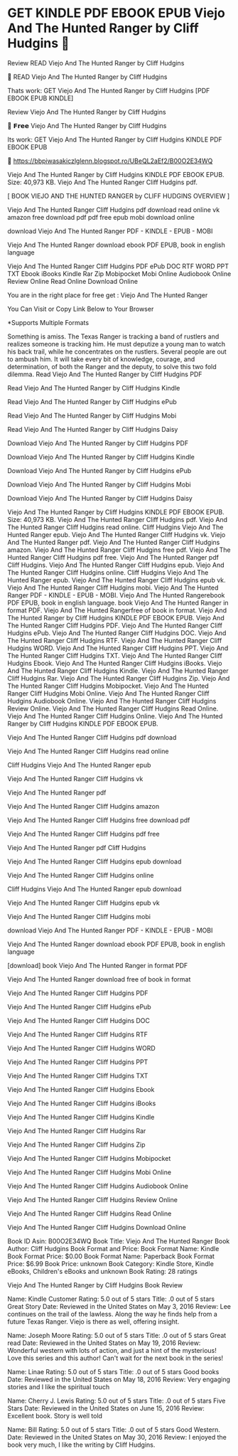 # GET KINDLE PDF EBOOK EPUB Viejo And The Hunted Ranger by Cliff Hudgins 📜
Review READ Viejo And The Hunted Ranger by Cliff Hudgins

📝 READ Viejo And The Hunted Ranger by Cliff Hudgins

Thats work: GET Viejo And The Hunted Ranger by Cliff Hudgins [PDF EBOOK EPUB KINDLE]


Review Viejo And The Hunted Ranger by Cliff Hudgins

📜 𝗙𝗿𝗲𝗲 Viejo And The Hunted Ranger by Cliff Hudgins

Its work: GET Viejo And The Hunted Ranger by Cliff Hudgins KINDLE PDF EBOOK EPUB



📡 https://bbpiwasakiczlglenn.blogspot.ro/UBeQL2aEf2/B00O2E34WQ



Viejo And The Hunted Ranger by Cliff Hudgins KINDLE PDF EBOOK EPUB. Size: 40,973 KB. Viejo And The Hunted Ranger Cliff Hudgins pdf.

[ BOOK VIEJO AND THE HUNTED RANGER by CLIFF HUDGINS OVERVIEW ]

Viejo And The Hunted Ranger Cliff Hudgins pdf download read online vk amazon free download pdf pdf free epub mobi download online

download Viejo And The Hunted Ranger PDF - KINDLE - EPUB - MOBI

Viejo And The Hunted Ranger download ebook PDF EPUB, book in english language

Viejo And The Hunted Ranger Cliff Hudgins PDF ePub DOC RTF WORD PPT TXT Ebook iBooks Kindle Rar Zip Mobipocket Mobi Online Audiobook Online Review Online Read Online Download Online

You are in the right place for free get : Viejo And The Hunted Ranger

You Can Visit or Copy Link Below to Your Browser

*Supports Multiple Formats

Something is amiss. The Texas Ranger is tracking a band of rustlers and realizes someone is tracking him. He must deputize a young man to watch his back trail, while he concentrates on the rustlers. Several people are out to ambush him. It will take every bit of knowledge, courage, and determination, of both the Ranger and the deputy, to solve this two fold dilemma.
Read Viejo And The Hunted Ranger by Cliff Hudgins PDF

Read Viejo And The Hunted Ranger by Cliff Hudgins Kindle

Read Viejo And The Hunted Ranger by Cliff Hudgins ePub

Read Viejo And The Hunted Ranger by Cliff Hudgins Mobi

Read Viejo And The Hunted Ranger by Cliff Hudgins Daisy

Download Viejo And The Hunted Ranger by Cliff Hudgins PDF

Download Viejo And The Hunted Ranger by Cliff Hudgins Kindle

Download Viejo And The Hunted Ranger by Cliff Hudgins ePub

Download Viejo And The Hunted Ranger by Cliff Hudgins Mobi

Download Viejo And The Hunted Ranger by Cliff Hudgins Daisy

Viejo And The Hunted Ranger by Cliff Hudgins KINDLE PDF EBOOK EPUB. Size: 40,973 KB. Viejo And The Hunted Ranger Cliff Hudgins pdf. Viejo And The Hunted Ranger Cliff Hudgins read online. Cliff Hudgins Viejo And The Hunted Ranger epub. Viejo And The Hunted Ranger Cliff Hudgins vk. Viejo And The Hunted Ranger pdf. Viejo And The Hunted Ranger Cliff Hudgins amazon. Viejo And The Hunted Ranger Cliff Hudgins free pdf. Viejo And The Hunted Ranger Cliff Hudgins pdf free. Viejo And The Hunted Ranger pdf Cliff Hudgins. Viejo And The Hunted Ranger Cliff Hudgins epub. Viejo And The Hunted Ranger Cliff Hudgins online. Cliff Hudgins Viejo And The Hunted Ranger epub. Viejo And The Hunted Ranger Cliff Hudgins epub vk. Viejo And The Hunted Ranger Cliff Hudgins mobi. Viejo And The Hunted Ranger PDF - KINDLE - EPUB - MOBI. Viejo And The Hunted Rangerebook PDF EPUB, book in english language. book Viejo And The Hunted Ranger in format PDF. Viejo And The Hunted Rangerfree of book in format. Viejo And The Hunted Ranger by Cliff Hudgins KINDLE PDF EBOOK EPUB. Viejo And The Hunted Ranger Cliff Hudgins PDF. Viejo And The Hunted Ranger Cliff Hudgins ePub. Viejo And The Hunted Ranger Cliff Hudgins DOC. Viejo And The Hunted Ranger Cliff Hudgins RTF. Viejo And The Hunted Ranger Cliff Hudgins WORD. Viejo And The Hunted Ranger Cliff Hudgins PPT. Viejo And The Hunted Ranger Cliff Hudgins TXT. Viejo And The Hunted Ranger Cliff Hudgins Ebook. Viejo And The Hunted Ranger Cliff Hudgins iBooks. Viejo And The Hunted Ranger Cliff Hudgins Kindle. Viejo And The Hunted Ranger Cliff Hudgins Rar. Viejo And The Hunted Ranger Cliff Hudgins Zip. Viejo And The Hunted Ranger Cliff Hudgins Mobipocket. Viejo And The Hunted Ranger Cliff Hudgins Mobi Online. Viejo And The Hunted Ranger Cliff Hudgins Audiobook Online. Viejo And The Hunted Ranger Cliff Hudgins Review Online. Viejo And The Hunted Ranger Cliff Hudgins Read Online. Viejo And The Hunted Ranger Cliff Hudgins Online. Viejo And The Hunted Ranger by Cliff Hudgins KINDLE PDF EBOOK EPUB.

Viejo And The Hunted Ranger Cliff Hudgins pdf download

Viejo And The Hunted Ranger Cliff Hudgins read online

Cliff Hudgins Viejo And The Hunted Ranger epub

Viejo And The Hunted Ranger Cliff Hudgins vk

Viejo And The Hunted Ranger pdf

Viejo And The Hunted Ranger Cliff Hudgins amazon

Viejo And The Hunted Ranger Cliff Hudgins free download pdf

Viejo And The Hunted Ranger Cliff Hudgins pdf free

Viejo And The Hunted Ranger pdf Cliff Hudgins

Viejo And The Hunted Ranger Cliff Hudgins epub download

Viejo And The Hunted Ranger Cliff Hudgins online

Cliff Hudgins Viejo And The Hunted Ranger epub download

Viejo And The Hunted Ranger Cliff Hudgins epub vk

Viejo And The Hunted Ranger Cliff Hudgins mobi

download Viejo And The Hunted Ranger PDF - KINDLE - EPUB - MOBI

Viejo And The Hunted Ranger download ebook PDF EPUB, book in english language

[download] book Viejo And The Hunted Ranger in format PDF

Viejo And The Hunted Ranger download free of book in format

Viejo And The Hunted Ranger Cliff Hudgins PDF

Viejo And The Hunted Ranger Cliff Hudgins ePub

Viejo And The Hunted Ranger Cliff Hudgins DOC

Viejo And The Hunted Ranger Cliff Hudgins RTF

Viejo And The Hunted Ranger Cliff Hudgins WORD

Viejo And The Hunted Ranger Cliff Hudgins PPT

Viejo And The Hunted Ranger Cliff Hudgins TXT

Viejo And The Hunted Ranger Cliff Hudgins Ebook

Viejo And The Hunted Ranger Cliff Hudgins iBooks

Viejo And The Hunted Ranger Cliff Hudgins Kindle

Viejo And The Hunted Ranger Cliff Hudgins Rar

Viejo And The Hunted Ranger Cliff Hudgins Zip

Viejo And The Hunted Ranger Cliff Hudgins Mobipocket

Viejo And The Hunted Ranger Cliff Hudgins Mobi Online

Viejo And The Hunted Ranger Cliff Hudgins Audiobook Online

Viejo And The Hunted Ranger Cliff Hudgins Review Online

Viejo And The Hunted Ranger Cliff Hudgins Read Online

Viejo And The Hunted Ranger Cliff Hudgins Download Online

Book ID Asin: B00O2E34WQ
Book Title: Viejo And The Hunted Ranger
Book Author: Cliff Hudgins
Book Format and Price:
Book Format Name: Kindle
Book Format Price: $0.00
Book Format Name: Paperback
Book Format Price: $6.99
Book Price: unknown
Book Category: Kindle Store, Kindle eBooks, Children's eBooks and unknown
Book Rating: 28 ratings

Viejo And The Hunted Ranger by Cliff Hudgins Book Review

Name: Kindle Customer
Rating: 5.0 out of 5 stars
Title: .0 out of 5 stars Great Story
Date: Reviewed in the United States on May 3, 2016
Review: Lee continues on the trail of the lawless. Along the way he finds help from a future Texas Ranger. Viejo is there as well, offering insight.

Name: Joseph Moore
Rating: 5.0 out of 5 stars
Title: .0 out of 5 stars Great read
Date: Reviewed in the United States on May 19, 2016
Review: Wonderful western with lots of action, and just a hint of the mysterious! Love this series and this author! Can't wait for the next book in the series!

Name: Linae
Rating: 5.0 out of 5 stars
Title: .0 out of 5 stars Good books
Date: Reviewed in the United States on May 18, 2016
Review: Very engaging stories and I like the spiritual touch

Name: Cherry J. Lewis
Rating: 5.0 out of 5 stars
Title: .0 out of 5 stars Five Stars
Date: Reviewed in the United States on June 15, 2016
Review: Excellent book. Story is well told

Name: Bill
Rating: 5.0 out of 5 stars
Title: .0 out of 5 stars Good Western.
Date: Reviewed in the United States on May 30, 2016
Review: I enjoyed the book very much, I like the writing by Cliff Hudgins.
